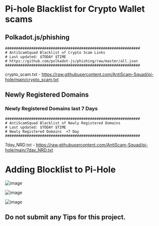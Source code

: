 # Pi-hole Blacklist for Crypto Wallet scams

## Polkadot.js/phishing
```
############################################################## 
# AntiScamSquad Blacklist of Crypto Scam Links 
# Last updated: $TODAY $TIME
# https://github.com/polkadot-js/phishing/raw/master/all.json 
############################################################## 
```
crypto_scam.txt - https://raw.githubusercontent.com/AntiScam-Squad/pi-hole/main/crypto_scam.txt


## Newly Registered Domains

### Newly Registered Domains last 7 Days
```
############################################################## 
# AntiScamSquad Blacklist of Newly Registered Domains
# Last updated: $TODAY $TIME
# Newly Registered Domains  +7 Day
############################################################## 
```
7day_NRD.txt - https://raw.githubusercontent.com/AntiScam-Squad/pi-hole/main/7day_NRD.txt


# Adding Blocklist to Pi-Hole
![image](https://user-images.githubusercontent.com/66147586/199626997-05074870-480e-4336-b898-b37111ad9776.png)

![image](https://user-images.githubusercontent.com/66147586/199627093-e5e9f511-358c-4ade-877c-63c69ca034f2.png)

![image](https://user-images.githubusercontent.com/66147586/199627204-b65aed9c-6141-405a-a675-586bf4f7aaf2.png)

## Do not submit any Tips for this project.
